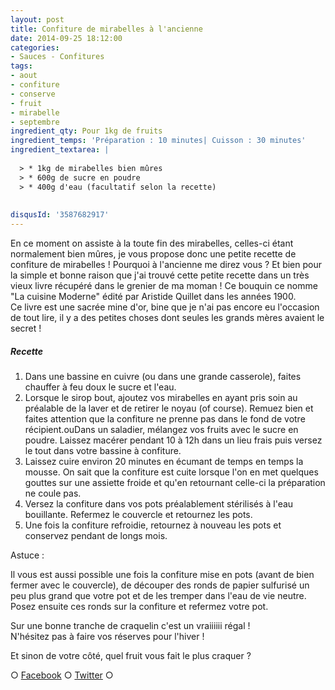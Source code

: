 ```yaml
---
layout: post
title: Confiture de mirabelles à l'ancienne
date: 2014-09-25 18:12:00
categories: 
- Sauces - Confitures
tags: 
- aout
- confiture
- conserve
- fruit
- mirabelle
- septembre
ingredient_qty: Pour 1kg de fruits
ingredient_temps: 'Préparation : 10 minutes| Cuisson : 30 minutes'
ingredient_textarea: |
  
  > * 1kg de mirabelles bien mûres
  > * 600g de sucre en poudre
  > * 400g d'eau (facultatif selon la recette)
  
  
disqusId: '3587682917'
---
```


En ce moment on assiste à la toute fin des mirabelles, celles-ci étant normalement bien mûres, je vous propose donc une petite recette de confiture de mirabelles ! Pourquoi à l'ancienne me direz vous ? Et bien pour la simple et bonne raison que j'ai trouvé cette petite recette dans un très vieux livre récupéré dans le grenier de ma moman ! Ce bouquin ce nomme "La cuisine Moderne" édité par Aristide Quillet dans les années 1900.  
Ce livre est une sacrée mine d'or, bine que je n'ai pas encore eu l'occasion de tout lire, il y a des petites choses dont seules les grands mères avaient le secret !

##### Recette

1.  Dans une bassine en cuivre (ou dans une grande casserole), faites chauffer à feu doux le sucre et l'eau.
2.  Lorsque le sirop bout, ajoutez vos mirabelles en ayant pris soin au préalable de la laver et de retirer le noyau (of course). Remuez bien et faites attention que la confiture ne prenne pas dans le fond de votre récipient.ouDans un saladier, mélangez vos fruits avec le sucre en poudre. Laissez macérer pendant 10 à 12h dans un lieu frais puis versez le tout dans votre bassine à confiture.
3.  Laissez cuire environ 20 minutes en écumant de temps en temps la mousse. On sait que la confiture est cuite lorsque l'on en met quelques gouttes sur une assiette froide et qu'en retournant celle-ci la préparation ne coule pas.
4.  Versez la confiture dans vos pots préalablement stérilisés à l'eau bouillante. Refermez le couvercle et retournez les pots.
5.  Une fois la confiture refroidie, retournez à nouveau les pots et conservez pendant de longs mois.

Astuce :

Il vous est aussi possible une fois la confiture mise en pots (avant de bien fermer avec le couvercle), de découper des ronds de papier sulfurisé un peu plus grand que votre pot et de les tremper dans l'eau de vie neutre. Posez ensuite ces ronds sur la confiture et refermez votre pot.

Sur une bonne tranche de craquelin c'est un vraiiiiii régal !  
N'hésitez pas à faire vos réserves pour l'hiver !

Et sinon de votre côté, quel fruit vous fait le plus craquer ?

○ [Facebook](https://www.facebook.com/crokmou.blog) ○ [Twitter](https://twitter.com/Crokmou) ○